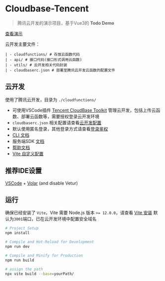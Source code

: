 # Cloudbase-Tencent

> 腾讯云开发的演示项目，基于Vue3的 **Todo Demo**

[查看演示](https://s.jamesy.cn/todo/cloudbase-tencent/)

云开发主要文件：

```
| - cloudfunctions/ # 存放云函数代码
| - api/ # 接口代码(接口形式调用云函数)
| - utils/ # 云开发相关代码封装
| - cloudbaserc.json # 部署至腾讯云开发云函数的配置文件
```

## 云开发

使用了腾讯云开发，目录为 `./cloudfunctions/`

- 可使用VSCode插件 [Tencent CloudBase Toolkit](https://marketplace.visualstudio.com/items?itemName=tencentcloud.cloudbase-toolkit) 管理云开发，包括上传云函数、部署云函数等，需要授权登录云开发环境
- `cloudbaserc.json` 相关配置请查看[云开发配置](https://docs.cloudbase.net/cli-v1/config)
- 默认使用匿名登录，其他登录方式请查看[登录鉴权](https://docs.cloudbase.net/authentication/auth/introduce)
- [CLI 文档](https://docs.cloudbase.net/cli-v1/intro.html)
- 服务端SDK [文档](https://docs.cloudbase.net/api-reference/server/node-sdk/introduction.html)
- [帮助文档](https://cloud.tencent.com/document/product/876/46798)
- [Vite 自定义配置](https://cn.vitejs.dev/config/)

## 推荐IDE设置

[VSCode](https://code.visualstudio.com/) + [Volar](https://marketplace.visualstudio.com/items?itemName=johnsoncodehk.volar) (and disable Vetur)

## 运行

确保已经安装了 `Vite`，Vite 需要 Node.js 版本 `>= 12.0.0`，请查看 [Vite 安装](https://cn.vitejs.dev/install)
默认为`3001`端口，已在云开发环境中配置安全域名

```sh
# Project Setup
npm install

# Compile and Hot-Reload for Development
npm run dev

# Compile and Minify for Production
npm run build

# assign the path
npx vite build --base=yourPath/
```
